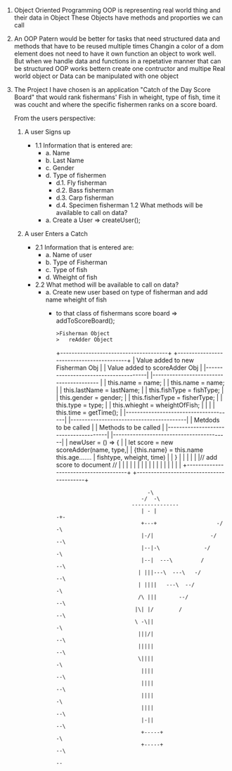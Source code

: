 1.  Object Oriented Programming
    OOP is representing real world thing and their data in Object
    These Objects have methods and proporties we can call

2.  An OOP Patern would be better for tasks that need structured 
    data and methods that have to be reused multiple times
    Changin a color of a dom element does not need to have it own
    function an object to work well. But when we handle data and 
    functions in a repetative manner that can be structured OOP 
    works bettern create one contructor and multipe Real world 
    object or Data can be manipulated with one object 


3.  The Project I have chosen is an application "Catch of the Day
    Score Board" that would rank fishermans' Fish in wheight, type 
    of fish, time it was coucht and where the specific fishermen 
    ranks on a score board.

    From the users perspective: 
    1. A user Signs up
       - 1.1 Information that is entered are:
           - a. Name
           - b. Last Name
           - c. Gender
           - d. Type of fishermen
               - d.1. Fly fisherman
               - d.2. Bass fisherman
               - d.3. Carp fisherman
               - d.4. Specimen fisherman
        1.2 What methods will be available to call on data?
          - a. Create a User => createUser();

    2. A user Enters a Catch
       - 2.1 Information that is entered are:
           - a. Name of user
           - b. Type of Fisherman
           - c. Type of fish
           - d. Wheight of fish
       - 2.2 What method will be available to call on data?
           - a. Create new user based on type of fisherman and add name wheight of fish 
             - to that class of fishermans score board => addToScoreBoard();


                                                                                                                   
                   >Fisherman Object                                     >   reAdder Object                        
                  +--------------------------------------+              +-----------------------------------------+
                  |  Value added to new Fisherman Obj    |              |  Value added to scoreAdder Obj          |
                  |--------------------------------------|              |---------------------------------------- |
                  |  this.name = name;                   |              |  this.name = name;                      |
                  |  this.lastName = lastName;           |              |  this.fishType = fishType;              |
                  |  this.gender = gender;               |              |  this.fisherType = fisherType;          |
                  |  this.type  = type;                  |              |  this.whieght = wheightOfFish;          |
                  |                                      |              |  this.time = getTime();                 |
                  |--------------------------------------|              |-----------------------------------------|
                  |  Metdods to be called                |              |  Methods to be called                   |
                  |--------------------------------------|              |-----------------------------------------|
                  |  newUser = () => {                   |              |   let score = new scoreAdder(name, type,|
                  |    {this.name} = this.name this.age.......          |   fishtype, wheight, time)              |
                  |  }                                   |              |                                         |
                  |                                      |              |// add score to document //              |
                  |                                      |              |                                         |
                  |                                      |              |                                         |
                  |                                      |              |                                         |
                  |                                      |              |                                         |
                  +--------------------------------------+              +-----------------------------------------+


                                                -\                                                                             
                                              -/  -\                                                                           
                                           ---------------                                                                     
                                              | - |                     -+-                                                    
                                              +---+                   -/   -\                                                  
                                              |-/|                  -/       --\                                               
                                              |--|-\              -/            -\                                             
                                              |--|  ---\         /                --\                                          
                                             | |||---\  ---\   -/                    --\                                       
                                             | ||||   ---\  --/                         -\                                     
                                             /\ |||       --/                             --\                                  
                                            |\| |/        /                                  --\                               
                                            \ -\||                                              -\                             
                                             |||/|                                                --\                          
                                             |||||                                                   --\                       
                                             \||||                                                      -\                     
                                              ||||                                                        --\                  
                                              ||||                                                           --\               
                                              ||||                                                              -\             
                                              ||||                                                                --\          
                                              |-||                                                                   --\       
                                              +-----+                                                                   -\     
                                              +-----+                                                                     --\  
                                                                                                                             --
                                                                                                                               
                                                                                                                               
                                                                                                                               